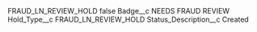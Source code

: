 <?xml version="1.0" encoding="UTF-8"?>
<CustomMetadata xmlns="http://soap.sforce.com/2006/04/metadata" xmlns:xsi="http://www.w3.org/2001/XMLSchema-instance" xmlns:xsd="http://www.w3.org/2001/XMLSchema">
    <label>FRAUD_LN_REVIEW_HOLD</label>
    <protected>false</protected>
    <values>
        <field>Badge__c</field>
        <value xsi:type="xsd:string">NEEDS FRAUD REVIEW</value>
    </values>
    <values>
        <field>Hold_Type__c</field>
        <value xsi:type="xsd:string">FRAUD_LN_REVIEW_HOLD</value>
    </values>
    <values>
        <field>Status_Description__c</field>
        <value xsi:type="xsd:string">Created</value>
    </values>
</CustomMetadata>
